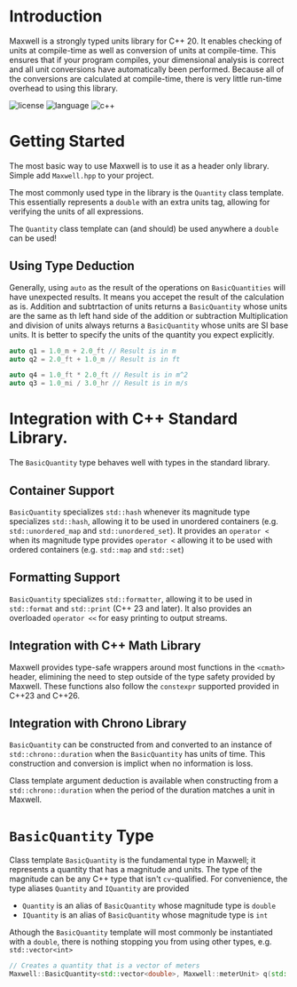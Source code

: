 # Introduction
Maxwell is a strongly typed units library for C++ 20. It enables checking of units at compile-time 
as well as conversion of units at compile-time. This ensures that if your program compiles, your dimensional analysis is correct and all unit conversions have automatically been performed. Because all of the conversions are calculated at compile-time, there is very little run-time overhead to using this library.

![license](https://img.shields.io/badge/license-MIT-orange.svg) ![language](https://img.shields.io/badge/language-c++-blue.svg) ![c++](https://img.shields.io/badge/std-c++20-blue.svg)

# Getting Started
The most basic way to use Maxwell is to use it as a header only library. Simple add `Maxwell.hpp` to your project. 

The most commonly used type in the library is the `Quantity` class template. This essentially represents a `double` with an extra units tag, allowing for verifying the units of all expressions.

The `Quantity` class template can (and should) be used anywhere a `double` can be used!

## Using Type Deduction
Generally, using `auto` as the result of the operations on `BasicQuantities` will have unexpected results. It means you accepet the result of the calculation as is. Addition and subtrtaction of units returns a `BasicQuantity` whose units are the same as th left hand side of the addition or subtraction Multiplication and division of units always returns a `BasicQuantity` whose units are SI base units. It is better to specify the units of the quantity you expect explicitly.

```c++
auto q1 = 1.0_m + 2.0_ft // Result is in m
auto q2 = 2.0_ft + 1.0_m // Result is in ft

auto q4 = 1.0_ft * 2.0_ft // Result is in m^2
auto q3 = 1.0_mi / 3.0_hr // Result is in m/s
```

# Integration with C++ Standard Library. 
The `BasicQuantity` type behaves well with types in the standard library.
## Container Support
`BasicQuantity` specializes `std::hash` whenever its magnitude type specializes `std::hash`, allowing it to be used in unordered containers (e.g. `std::unordered_map` and `std::unordered_set`). It provides an `operator <` when its magnitude type provides `operator <` allowing it to be used with ordered containers (e.g. `std::map` and `std::set`)

## Formatting Support
`BasicQuantity` specializes `std::formatter`, allowing it to be used in `std::format` and `std::print` (C++ 23 and later). It also provides an overloaded `operator <<` for easy printing to output streams.

## Integration with C++ Math Library
Maxwell provides type-safe wrappers around most functions in the `<cmath>` header, elimining the need 
to step outside of the type safety provided by Maxwell. These functions also follow the `constexpr` supported provided in C++23 and C++26.

## Integration with Chrono Library
`BasicQuantity` can be constructed from and converted to an instance of `std::chrono::duration` when the `BasicQuantity` has units of time. This construction and conversion is implict when no information is loss. 

Class template argument deduction is available when constructing from a `std::chrono::duration` when the period of the duration matches a unit in Maxwell.

# `BasicQuantity` Type 
Class template `BasicQuantity` is the fundamental type in Maxwell; it represents a quantity that has a magnitude and units. The type of the magnitude can be any C++ type that isn't `cv`-qualified. For convenience, the type aliases `Quantity` and `IQuantity` are provided
* `Quantity` is an alias of `BasicQuantity` whose magnitude type is `double`
* `IQuantity` is an alias of `BasicQuantity` whose magnitude type is `int`

Athough the `BasicQuantity` template will most commonly be instantiated with a `double`, there is nothing stopping you from using other types, e.g. `std::vector<int>`
```c++
// Creates a quantity that is a vector of meters
Maxwell::BasicQuantity<std::vector<double>, Maxwell::meterUnit> q(std::in_place, {1.0, 2.0, 3.0}); 
```